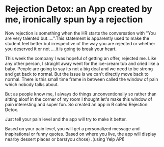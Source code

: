 <h1>Rejection Detox: an App created by me, ironically spun by a rejection</h1>

Now rejection is something when the HR starts the conversation with "You are very talented but.....".This statement is apparently used to make the student feel better but irrespective of the way you are rejected or whether you deserved it or not ....it is going to break your heart.

This week the company I was hopeful of getting an offer, rejected me. Like any other person, I straight away went for the ice-cream tub and cried like a baby. People are going to say its not a big deal and we need to be strong and get back to normal. But the issue is we can't directly move back to normal. There is this small time frame in between called the window of pain which nobody talks about.

But as people know me, I always do things unconventionally so rather than sitting aloof in the corner of my room I thought let's make this window of pain interesting and super fun. So created an app in R called Rejection Detox.

Just tell your pain level and the app will try to make it better.

Based on your pain level, you will get a personalized message and inspirational or funny quotes. 
Based on where you live, the app will display nearby dessert places or bars(you chose) .(using Yelp API)

